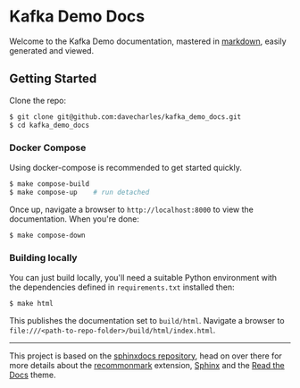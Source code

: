# Kafka Demo Docs

Welcome to the Kafka Demo documentation, mastered in 
[markdown](https://www.markdownguide.org/getting-started/), easily generated
and viewed.

## Getting Started

Clone the repo:

```bash
$ git clone git@github.com:davecharles/kafka_demo_docs.git
$ cd kafka_demo_docs
```

### Docker Compose

Using docker-compose is recommended to get started quickly.

```bash
$ make compose-build
$ make compose-up    # run detached
```

Once up, navigate a browser to `http://localhost:8000` to view the
documentation. When you're done:

```bash
$ make compose-down
```

### Building locally
You can just build locally, you'll need a suitable Python environment with the
dependencies defined in `requirements.txt` installed then:

```bash
$ make html
```

This publishes the documentation set to `build/html`. Navigate a browser to
`file:///<path-to-repo-folder>/build/html/index.html`.

---

This project is based on the
[sphinxdocs repository](https://github.com/davecharles/sphinxdocs), head on
over there for more details about the
[recommonmark](https://recommonmark.readthedocs.io) extension,
[Sphinx](https://www.sphinx-doc.org/en/master) and the
[Read the Docs](https://sphinx-rtd-theme.readthedocs.io) theme.
